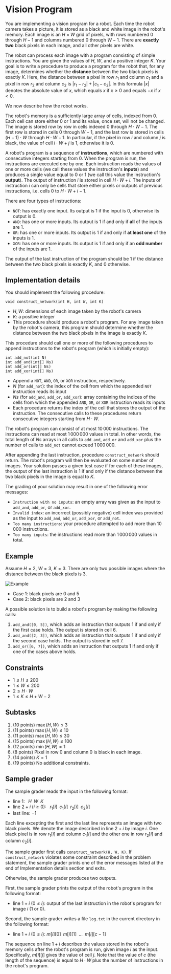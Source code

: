 # Vision Program

You are implementing a vision program for a robot.
Each time the robot camera takes a picture, it is stored as a black and white image in the robot's memory.
Each image is an $H \times W$ grid of pixels, with rows numbered $0$ through $H-1$ and columns numbered $0$ through $W-1$.
There are **exactly two** black pixels in each image, and all other pixels are white.

The robot can process each image with a program consisting of simple instructions.
You are given the values of $H$, $W$, and a positive integer $K$.
Your goal is to write a procedure to produce a program for the robot that, for any image, determines whether the **distance** between the two black pixels is exactly $K$.
Here, the distance between a pixel in row $r_1$ and column $c_1$ and a pixel in row $r_2$ and column $c_2$ is $|r_1-r_2|+|c_1-c_2|$.
In this formula $|x|$ denotes the absolute value of $x$, which equals $x$ if $x \geq 0$ and equals $-x$ if $x \lt 0$.

We now describe how the robot works.

The robot's memory is a sufficiently large array of cells, indexed from $0$.
Each cell can store either $0$ or $1$ and its value, once set, will not be changed.
The image is stored row by row in cells indexed $0$ through $H \cdot W - 1$.
The first row is stored in cells $0$ through $W-1$, and the last row is stored in cells $(H - 1) \cdot W$ through $H \cdot W - 1$.
In particular, if the pixel in row $i$ and column $j$ is black, the value of cell $i\cdot W + j$ is $1$, otherwise it is $0$.

A robot's program is a sequence of **instructions**, which are numbered with consecutive integers starting from $0$.
When the program is run, the instructions are executed one by one.
Each instruction reads the values of one or more cells (we call these values the instruction's **inputs**) and produces a single value equal to $0$ or $1$ (we call this value the instruction's **output**).
The output of instruction $i$ is stored in cell $H\cdot W + i$.
The inputs of instruction $i$ can only be cells that store either pixels or outputs of previous instructions, i.e. cells $0$ to $H \cdot W + i - 1$.

There are four types of instructions:
* ```NOT```: has exactly one input. Its output is $1$ if the input is $0$, otherwise its output is $0$.
* ```AND```: has one or more inputs. Its output is $1$ if and only if **all** of the inputs are $1$.
* ```OR```: has one or more inputs. Its output is $1$ if and only if **at least one** of the inputs is $1$.
* ```XOR```: has one or more inputs. Its output is $1$ if and only if an **odd number** of the inputs are $1$.

The output of the last instruction of the program should be $1$ if the distance between the two black pixels is exactly $K$, and $0$ otherwise.

## Implementation details

You should implement the following procedure:

```
void construct_network(int H, int W, int K)
```
* $H, W$: dimensions of each image taken by the robot's camera
* $K$: a positive integer
* This procedure should produce a robot's program. For any image taken by the robot's camera, this program should determine whether the distance between the two black pixels in the image is exactly $K$.

This procedure should call one or more of the following procedures to append instructions to the robot's program (which is initially empty):

```
int add_not(int N)
int add_and(int[] Ns)
int add_or(int[] Ns)
int add_xor(int[] Ns)
```
* Append a ```NOT```, ```AND```, ```OR```, or ```XOR``` instruction, respectively.
* $N$ (for ```add_not```): the index of the cell from which the appended ```NOT``` instruction reads its input
* $Ns$ (for ```add_and```, ```add_or```, ```add_xor```): array containing the indices of the cells from which the appended ```AND```, ```OR```, or ```XOR``` instruction reads its inputs
* Each procedure returns the index of the cell that stores the output of the instruction. The consecutive calls to these procedures return consecutive integers starting from $H \cdot W$.

The robot's program can consist of at most $10\,000$ instructions. The instructions can read at most $1\,000\,000$ values in total. In other words, the total length of $Ns$ arrays in all calls to ```add_and```, ```add_or``` and ```add_xor``` plus the number of calls to ```add_not``` cannot exceed $1\,000\,000$.

After appending the last instruction, procedure ```construct_network``` should return.
The robot's program will then be evaluated on some number of images.
Your solution passes a given test case if for each of these images, the output of the last instruction is $1$ if and only if the distance between the two black pixels in the image is equal to $K$.

The grading of your solution may result in one of the following error messages:

<!-- WARNING: DO NOT TRANSLATE THE MESSAGES IN TRIPLE QUOTES BELOW -->

 * ```Instruction with no inputs```: an empty array was given as the input to ```add_and```, ```add_or```, or ```add_xor```.
 * ```Invalid index```: an incorrect (possibly negative) cell index was provided as the input to  ```add_and```, ```add_or```, ```add_xor```, or ```add_not```.
 * ```Too many instructions```: your procedure attempted to add more than $10\,000$ instructions.
 * ```Too many inputs```: the instructions read more than $1\,000\,000$ values in total.

## Example

Assume $H=2$, $W=3$, $K=3$. There are only two possible images where the distance between the black pixels is $3$.

![Example](example_vision.svg "400")

* Case 1: black pixels are $0$ and $5$
* Case 2: black pixels are $2$ and $3$

A possible solution is to build a robot's program by making the following calls:
 1. `add_and([0, 5])`, which adds an instruction that outputs $1$ if and only if the first case holds. The output is stored in cell $6$.
 1. `add_and([2, 3])`, which adds an instruction that outputs $1$ if and only if the second case holds. The output is stored in cell $7$.
 1. `add_or([6, 7])`, which adds an instruction that outputs $1$ if and only if one of the cases above holds.

## Constraints

* $1 \leq H \leq 200$
* $1 \leq W \leq 200$
* $2 \leq H \cdot W$
* $1 \leq K \leq H+W-2$


## Subtasks

1. (10 points) $\max(H, W) \leq 3$
1. (11 points) $\max(H, W) \leq 10$
1. (11 points) $\max(H, W) \leq 30$
1. (15 points) $\max(H, W) \leq 100$
1. (12 points) $\min(H, W)=1$
1. (8 points) Pixel in row $0$ and column $0$ is black in each image.
1. (14 points) $K=1$
1. (19 points) No additional constraints.

## Sample grader

The sample grader reads the input in the following format:
* line $1$: $\;\; H \;\; W \;\; K$
* line $2+i$ $(i \geq 0)$: $\;\; r_1[i] \;\; c_1[i] \;\; r_2[i] \;\; c_2[i]$
* last line: $-1$

Each line excepting the first and the last line represents an image with two black pixels.
We denote the image described in line $2+i$ by image $i$.
One black pixel is in row $r_1[i]$ and column $c_1[i]$ and the other one in row $r_2[i]$ and column $c_2[i]$.

The sample grader first calls `construct_network(H, W, K)`.
If `construct_network` violates some constraint described in the problem statement, the sample grader prints one of the error messages listed at the end of Implementation details section and exits.

Otherwise, the sample grader produces two outputs.

First, the sample grader prints the output of the robot's program in the following format:
* line $1+i$ $(0 \leq i)$: output of the last instruction in the robot's program for image $i$ ($1$ or $0$).

Second, the sample grader writes a file `log.txt` in the current directory in the following format:
* line $1+i$ $(0 \leq i)$: $m[i][0] \;\; m[i][1] \;\; \ldots \;\; m[i][c-1]$

The sequence on line $1+i$ describes the values stored in the robot's memory cells after the robot's program is run, given image $i$ as the input.
Specifically, $m[i][j]$ gives the value of cell $j$.
Note that the value of $c$ (the length of the sequence) is equal to $H \cdot W$ plus the number of instructions in the robot's program.
